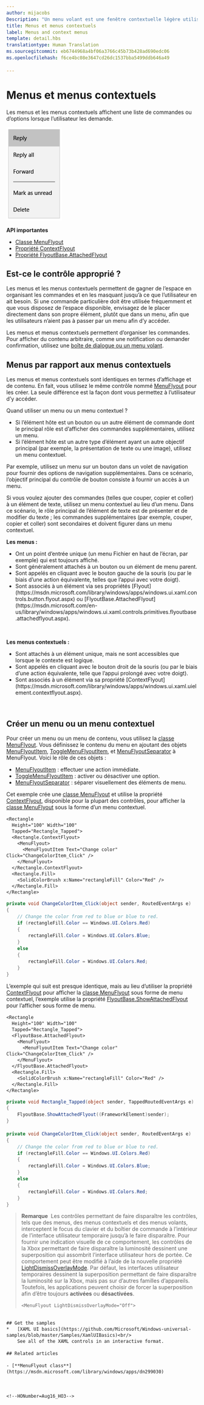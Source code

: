 ```yaml
---
author: mijacobs
Description: "Un menu volant est une fenêtre contextuelle légère utilisée pour afficher de manière temporaire des éléments de l’interface utilisateur qui sont liés à ce que l’utilisateur est en train de faire."
title: Menus et menus contextuels
label: Menus and context menus
template: detail.hbs
translationtype: Human Translation
ms.sourcegitcommit: eb6744968a4bf06a3766c45b73b428ad690edc06
ms.openlocfilehash: f6ce4bc08e3647cd26dc1537bba5499ddb646a49

---
```

# Menus et menus contextuels

<link rel="stylesheet" href="https://az835927.vo.msecnd.net/sites/uwp/Resources/css/custom.css"> 

Les menus et les menus contextuels affichent une liste de commandes ou d’options lorsque l’utilisateur les demande.

![Exemple de menu contextuel standard](images/controls_contextmenu_singlepane.png)

<div class="important-apis" >
<b>API importantes</b><br/>
<ul>
<li><a href="https://msdn.microsoft.com/library/windows/apps/dn299030">Classe MenuFlyout</a></li>
<li><a href="https://msdn.microsoft.com/library/windows/apps/windows.ui.xaml.uielement.contextflyout.aspx">Propriété ContextFlyout</a></li>
<li><a href="https://msdn.microsoft.com/en-us/library/windows/apps/windows.ui.xaml.controls.primitives.flyoutbase.attachedflyout.aspx">Propriété FlyoutBase.AttachedFlyout</a></li>
</ul>

</div>
</div>




## Est-ce le contrôle approprié ?
Les menus et les menus contextuels permettent de gagner de l’espace en organisant les commandes et en les masquant jusqu’à ce que l’utilisateur en ait besoin. Si une commande particulière doit être utilisée fréquemment et que vous disposez de l’espace disponible, envisagez de le placer directement dans son propre élément, plutôt que dans un menu, afin que les utilisateurs n’aient pas à passer par un menu afin d’y accéder. 

Les menus et menus contextuels permettent d’organiser les commandes. Pour afficher du contenu arbitraire, comme une notification ou demander confirmation, utilisez une [boîte de dialogue ou un menu volant](dialogs.md).  


## Menus par rapport aux menus contextuels

Les menus et menus contextuels sont identiques en termes d’affichage et de contenu. En fait, vous utilisez le même contrôle nommé [MenuFlyout](https://msdn.microsoft.com/library/windows/apps/dn299030) pour les créer. La seule différence est la façon dont vous permettez à l’utilisateur d’y accéder. 

Quand utiliser un menu ou un menu contextuel ?
* Si l’élément hôte est un bouton ou un autre élément de commande dont le principal rôle est d’afficher des commandes supplémentaires, utilisez un menu.
* Si l’élément hôte est un autre type d’élément ayant un autre objectif principal (par exemple, la présentation de texte ou une image), utilisez un menu contextuel. 

Par exemple, utilisez un menu sur un bouton dans un volet de navigation pour fournir des options de navigation supplémentaires. Dans ce scénario, l’objectif principal du contrôle de bouton consiste à fournir un accès à un menu. 

Si vous voulez ajouter des commandes (telles que couper, copier et coller) à un élément de texte, utilisez un menu contextuel au lieu d’un menu. Dans ce scénario, le rôle principal de l’élément de texte est de présenter et de modifier du texte ; les commandes supplémentaires (par exemple, couper, copier et coller) sont secondaires et doivent figurer dans un menu contextuel. 

<div class="side-by-side">
<div class="side-by-side-content">
  <div class="side-by-side-content-left">
   <p><b>Les menus :</b></p>
<p>
<ul>
<li>Ont un point d’entrée unique (un menu Fichier en haut de l’écran, par exemple) qui est toujours affiché.</li>
<li>Sont généralement attachés à un bouton ou un élément de menu parent.</li>
<li>Sont appelés en cliquant avec le bouton gauche de la souris (ou par le biais d’une action équivalente, telles que l’appui avec votre doigt).</li>  
<li>Sont associés à un élément via ses propriétés [Flyout](https://msdn.microsoft.com/library/windows/apps/windows.ui.xaml.controls.button.flyout.aspx) ou [FlyoutBase.AttachedFlyout](https://msdn.microsoft.com/en-us/library/windows/apps/windows.ui.xaml.controls.primitives.flyoutbase.attachedflyout.aspx).</li> 
</ul>
</p><br/>

  </div>
  <div class="side-by-side-content-right">
   <p><b>Les menus contextuels :</b></p>
   
<ul>
<li>Sont attachés à un élément unique, mais ne sont accessibles que lorsque le contexte est logique.</li>
<li>Sont appelés en cliquant avec le bouton droit de la souris (ou par le biais d’une action équivalente, telle que l’appui prolongé avec votre doigt).</li>
<li>Sont associés à un élément via sa propriété [ContextFlyout](https://msdn.microsoft.com/library/windows/apps/windows.ui.xaml.uielement.contextflyout.aspx).  
</ul><br/>

  </div>
</div>
</div>

## Créer un menu ou un menu contextuel

Pour créer un menu ou un menu de contenu, vous utilisez la [classe MenuFlyout](https://msdn.microsoft.com/library/windows/apps/dn299030). Vous définissez le contenu du menu en ajoutant des objets [MenuFlyoutItem](https://msdn.microsoft.com/en-us/library/windows/apps/xaml/windows.ui.xaml.controls.menuflyoutitem.aspx), [ToggleMenuFlyoutItem](https://msdn.microsoft.com/en-us/library/windows/apps/xaml/windows.ui.xaml.controls.togglemenuflyoutitem.aspx), et [MenuFlyoutSeparator](https://msdn.microsoft.com/en-us/library/windows/apps/xaml/windows.ui.xaml.controls.menuflyoutseparator.aspx) à MenuFlyout. Voici le rôle de ces objets :
* [MenuFlyoutItem](https://msdn.microsoft.com/en-us/library/windows/apps/xaml/windows.ui.xaml.controls.menuflyoutitem.aspx) : effectuer une action immédiate.
* [ToggleMenuFlyoutItem](https://msdn.microsoft.com/en-us/library/windows/apps/xaml/windows.ui.xaml.controls.togglemenuflyoutitem.aspx) : activer ou désactiver une option.
* [MenuFlyoutSeparator](https://msdn.microsoft.com/en-us/library/windows/apps/xaml/windows.ui.xaml.controls.menuflyoutseparator.aspx) : séparer visuellement des éléments de menu.


Cet exemple crée une [classe MenuFlyout](https://msdn.microsoft.com/library/windows/apps/dn299030) et utilise la propriété [ContextFlyout](https://msdn.microsoft.com/library/windows/apps/windows.ui.xaml.uielement.contextflyout.aspx), disponible pour la plupart des contrôles, pour afficher la [classe MenuFlyout](https://msdn.microsoft.com/library/windows/apps/dn299030) sous la forme d’un menu contextuel.

````xaml
<Rectangle 
  Height="100" Width="100" 
  Tapped="Rectangle_Tapped">
  <Rectangle.ContextFlyout>
    <MenuFlyout>
      <MenuFlyoutItem Text="Change color" Click="ChangeColorItem_Click" />
    </MenuFlyout>
  </Rectangle.ContextFlyout>
  <Rectangle.Fill>
    <SolidColorBrush x:Name="rectangleFill" Color="Red" />
  </Rectangle.Fill>
</Rectangle>
````

````csharp
private void ChangeColorItem_Click(object sender, RoutedEventArgs e)
{
    // Change the color from red to blue or blue to red. 
    if (rectangleFill.Color == Windows.UI.Colors.Red)
    {
        rectangleFill.Color = Windows.UI.Colors.Blue;
    }
    else
    {
        rectangleFill.Color = Windows.UI.Colors.Red;
    }
}
````

L’exemple qui suit est presque identique, mais au lieu d’utiliser la propriété [ContextFlyout](https://msdn.microsoft.com/en-us/library/windows/apps/windows.ui.xaml.uielement.contextflyout.aspx) pour afficher la [classe MenuFlyout](https://msdn.microsoft.com/library/windows/apps/dn299030) sous forme de menu contextuel, l’exemple utilise la propriété [FlyoutBase.ShowAttachedFlyout](https://msdn.microsoft.com/en-us/library/windows/apps/windows.ui.xaml.controls.primitives.flyoutbase.showattachedflyout) pour l’afficher sous forme de menu. 

````xaml
<Rectangle 
  Height="100" Width="100" 
  Tapped="Rectangle_Tapped">
  <FlyoutBase.AttachedFlyout>
    <MenuFlyout>
      <MenuFlyoutItem Text="Change color" Click="ChangeColorItem_Click" />
    </MenuFlyout>
  </FlyoutBase.AttachedFlyout>
  <Rectangle.Fill>
    <SolidColorBrush x:Name="rectangleFill" Color="Red" />
  </Rectangle.Fill>
</Rectangle>
````

````csharp
private void Rectangle_Tapped(object sender, TappedRoutedEventArgs e)
{
    FlyoutBase.ShowAttachedFlyout((FrameworkElement)sender);
}

private void ChangeColorItem_Click(object sender, RoutedEventArgs e)
{
    // Change the color from red to blue or blue to red. 
    if (rectangleFill.Color == Windows.UI.Colors.Red)
    {
        rectangleFill.Color = Windows.UI.Colors.Blue;
    }
    else
    {
        rectangleFill.Color = Windows.UI.Colors.Red;
    }
}
````

> **Remarque**  Les contrôles permettant de faire disparaître les contrôles, tels que des menus, des menus contextuels et des menus volants, interceptent le focus du clavier et du boîtier de commande à l’intérieur de l’interface utilisateur temporaire jusqu’à le faire disparaître. Pour fournir une indication visuelle de ce comportement, les contrôles de la Xbox permettant de faire disparaître la luminosité dessinent une superposition qui assombrit l’interface utilisateur hors de portée. Ce comportement peut être modifié à l’aide de la nouvelle propriété [LightDismissOverlayMode](https://msdn.microsoft.com/en-us/library/windows/apps/windows.ui.xaml.controls.primitives.flyoutbase.lightdismissoverlaymode.aspx). Par défaut, les interfaces utilisateur temporaires dessinent la superposition permettant de faire disparaître la luminosité sur la Xbox, mais pas sur d’autres familles d’appareils. Toutefois, les applications peuvent choisir de forcer la superposition afin d’être toujours **activées** ou **désactivées**.
> 
> ```xaml
> <MenuFlyout LightDismissOverlayMode="Off">
```

## Get the samples
*   [XAML UI basics](https://github.com/Microsoft/Windows-universal-samples/blob/master/Samples/XamlUIBasics)<br/>
    See all of the XAML controls in an interactive format.

## Related articles

- [**MenuFlyout class**](https://msdn.microsoft.com/library/windows/apps/dn299030)



<!--HONumber=Aug16_HO3-->


